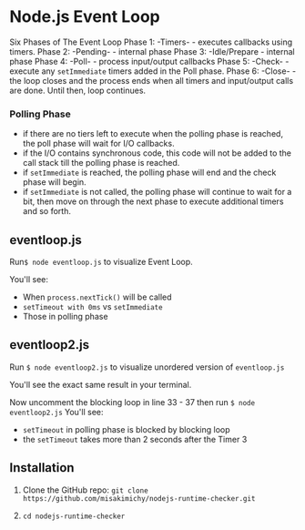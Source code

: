 # Node.js Event Loop
Six Phases of The Event Loop
Phase 1: -Timers- - executes callbacks using timers.
Phase 2: -Pending- - internal phase
Phase 3: -Idle/Prepare - internal phase
Phase 4: -Poll- - process input/output callbacks
Phase 5: -Check- - execute any `setImmediate` timers added in the Poll phase.
Phase 6: -Close- - the loop closes and the process ends when all timers and input/output calls are done. Until then, loop continues.

### Polling Phase
- if there are no tiers left to execute when the polling phase is reached, the poll phase will wait for I/O callbacks.
- if the I/O contains synchronous code, this code will not be added to the call stack till the polling phase is reached.
- if `setImmediate` is reached, the polling phase will end and the check phase will begin.
- if `setImmediate` is not called, the polling phase will continue to wait for a bit, then move on through the next phase to execute additional timers and so forth.

## eventloop.js
Run`$ node eventloop.js` to visualize Event Loop.

You'll see:
- When `process.nextTick()` will be called
- `setTimeout with 0ms` vs `setImmediate`
- Those in polling phase

## eventloop2.js
Run `$ node eventloop2.js` to visualize unordered version of `eventloop.js`

You'll see the exact same result in your terminal.

Now uncomment the blocking loop in line 33 - 37 then run `$ node eventloop2.js`
You'll see:
- `setTimeout` in polling phase is blocked by blocking loop
- the `setTimeout` takes more than 2 seconds after the Timer 3

## Installation

1. Clone the GitHub repo:
   `git clone https://github.com/misakimichy/nodejs-runtime-checker.git`

2. `cd nodejs-runtime-checker`


